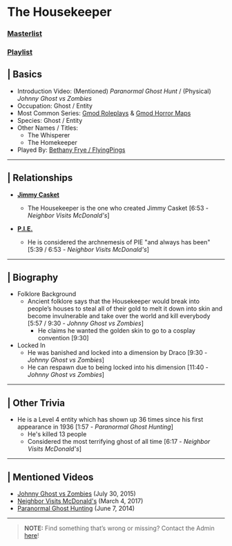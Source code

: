 # The Housekeeper
### [Masterlist]()
### [Playlist]()

## | Basics
- Introduction Video: \(Mentioned) *Paranormal Ghost Hunt* / \(Physical) *Johnny Ghost vs Zombies*
- Occupation: Ghost / Entity
- Most Common Series: [Gmod Roleplays](6.Series/Gmod/Roleplays.md) & [Gmod Horror Maps](6.Series/Gmod/Horror_Maps.md)
- Species: Ghost / Entity
- Other Names / Titles:
  - The Whisperer
  - The Homekeeper
- Played By: [Bethany Frye / FlyingPings](3.Siblings/3.3.Bethany-Frye-FlyingPings.md)

----

## | Relationships
- [**Jimmy Casket**](5.Characters/Jimmy_Casket.md)
  - The Housekeeper is the one who created Jimmy Casket \[6:53 - *Neighbor Visits McDonald's*]

- [**P.I.E.**](4.World/PIE_Team.md)
  - He is considered the archnemesis of PIE "and always has been" \[5:39 / 6:53 - *Neighbor Visits McDonald's*]

----

## | Biography
- Folklore Background
  - Ancient folklore says that the Housekeeper would break into people’s houses to steal all of their gold to melt it down into skin and become invulnerable and take over the world and kill everybody \[5:57 / 9:30 - *Johnny Ghost vs Zombies*]
    - He claims he wanted the golden skin to go to a cosplay convention \[9:30]
- Locked In
  - He was banished and locked into a dimension by Draco \[9:30 - *Johnny Ghost vs Zombies*]
  - He can respawn due to being locked into his dimension \[11:40 - *Johnny Ghost vs Zombies*]

----

## | Other Trivia
- He is a Level 4 entity which has shown up 36 times since his first appearance in 1936 \[1:57 - *Paranormal Ghost Hunting*]
  - He's killed 13 people
  - Considered the most terrifying ghost of all time \[6:17 - *Neighbor Visits McDonald's*]

----

## | Mentioned Videos
- [Johnny Ghost vs Zombies](https://youtu.be/ZZi4QOcKkno) \(July 30, 2015)
- [Neighbor Visits McDonald's](https://youtu.be/hviiaU4UmZA) \(March 4, 2017)
- [Paranormal Ghost Hunting](https://youtu.be/VEq4ggHacoU) \(June 7, 2014)

----

> **NOTE:** Find something that’s wrong or missing? Contact the Admin [here](../chapter_2.md)!